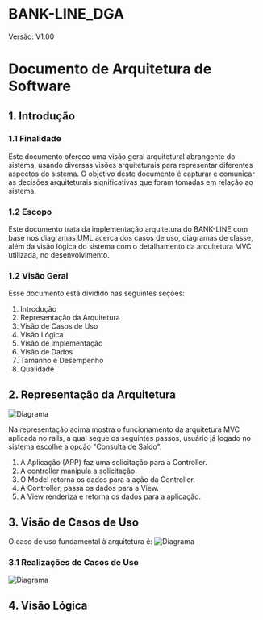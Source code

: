 # BANK-LINE_DGA 

Versão: V1.00

<h1> Documento de Arquitetura de Software</h1>

## 1. Introdução

### 1.1 Finalidade
Este documento oferece uma visão geral arquitetural abrangente do sistema, usando diversas visões arquiteturais para representar diferentes aspectos do sistema. O objetivo deste documento é capturar e comunicar as decisões arquiteturais significativas que foram tomadas em relação ao sistema.

### 1.2 Escopo
Este documento trata da implementação arquitetura do BANK-LINE com base nos diagramas UML acerca dos casos de uso, diagramas de classe, além da visão lógica do sistema com o detalhamento da arquitetura MVC utilizada, no desenvolvimento.

### 1.2 Visão Geral
Esse documento está dividido nas seguintes seções:

1. Introdução
2. Representação da Arquitetura
3. Visão de Casos de Uso
4. Visão Lógica
5. Visão de Implementação
6. Visão de Dados
7. Tamanho e Desempenho
8. Qualidade

## 2. Representação da Arquitetura
![Diagrama](https://github.com/antlisufg/imagens/blob/master/Flowchart0.png)

Na representação acima mostra o funcionamento da arquitetura MVC aplicada no rails, a qual segue os seguintes passos, usuário já logado no sistema escolhe a opção "Consulta de Saldo".

1. A Aplicação (APP) faz uma solicitação para a Controller.
2. A controller manipula a solicitação.
3. O Model retorna os dados para a ação da Controller.
4. A Controller, passa os dados para a View.
5. A View renderiza e retorna os dados para a aplicação.

## 3. Visão de Casos de Uso
O caso de uso fundamental à arquitetura é:
![Diagrama](https://github.com/antlisufg/imagens/blob/master/UseCase%20Diagram1.png)

### 3.1 Realizações de Casos de Uso
![Diagrama](https://github.com/antlisufg/imagens/blob/master/Sequence%20Diagram1.png)

## 4. Visão Lógica
